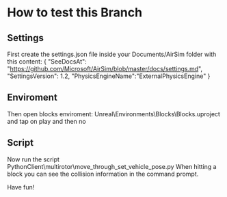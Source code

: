 # How to test this Branch

## Settings
First create the settings.json file inside your Documents/AirSim folder with this content:
{
  "SeeDocsAt": "https://github.com/Microsoft/AirSim/blob/master/docs/settings.md",
  "SettingsVersion": 1.2,
  "PhysicsEngineName":"ExternalPhysicsEngine"
}

## Enviroment
Then open blocks enviroment:
Unreal\Environments\Blocks\Blocks.uproject
and tap on play and then no

## Script
Now run the script PythonClient\multirotor\move_through_set_vehicle_pose.py
When hitting a block you can see the collision information in the command prompt.


Have fun!
